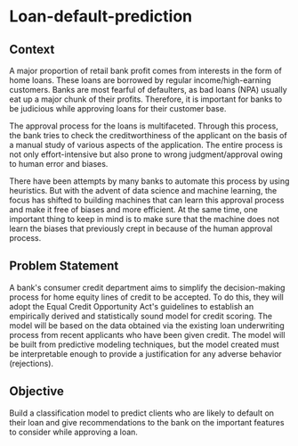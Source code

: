 # Loan-default-prediction
## Context
A major proportion of retail bank profit comes from interests in the form of home loans. These loans are borrowed by regular income/high-earning customers. Banks are most fearful of defaulters, as bad loans (NPA) usually eat up a major chunk of their profits. Therefore, it is important for banks to be judicious while approving loans for their customer base.

The approval process for the loans is multifaceted. Through this process, the bank tries to check the creditworthiness of the applicant on the basis of a manual study of various aspects of the application. The entire process is not only effort-intensive but also prone to wrong judgment/approval owing to human error and biases.

There have been attempts by many banks to automate this process by using heuristics. But with the advent of data science and machine learning, the focus has shifted to building machines that can learn this approval process and make it free of biases and more efficient. At the same time, one important thing to keep in mind is to make sure that the machine does not learn the biases that previously crept in because of the human approval process.

## Problem Statement
A bank's consumer credit department aims to simplify the decision-making process for home equity lines of credit to be accepted. To do this, they will adopt the Equal Credit Opportunity Act's guidelines to establish an empirically derived and statistically sound model for credit scoring. The model will be based on the data obtained via the existing loan underwriting process from recent applicants who have been given credit. The model will be built from predictive modeling techniques, but the model created must be interpretable enough to provide a justification for any adverse behavior (rejections).

## Objective
Build a classification model to predict clients who are likely to default on their loan and give recommendations to the bank on the important features to consider while approving a loan.
